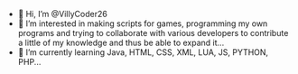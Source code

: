 - 👋 Hi, I’m @VillyCoder26
- 👀 I’m interested in making scripts for games, programming my own programs and trying to collaborate with various developers to contribute a little of my knowledge and thus be able to expand it...
- 🌱 I’m currently learning Java, HTML, CSS, XML, LUA, JS, PYTHON, PHP...
